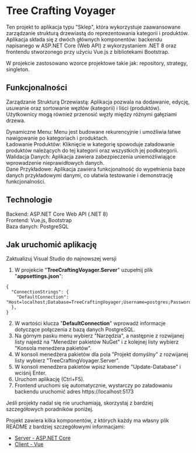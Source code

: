 # Tree Crafting Voyager  
  
Ten projekt to aplikacja typu "Sklep", która wykorzystuje zaawansowane zarządzanie strukturą drzewiastą do reprezentowania kategorii i produktów. Aplikacja składa się z dwóch głównych komponentów: backendu napisanego w ASP.NET Core (Web API) z wykorzystaniem .NET 8 oraz frontendu stworzonego przy użyciu Vue.js z bibliotekami Bootstrap.  
  
W projekcie zastosowano wzorce projektowe takie jak: repository, strategy, singleton.
  
## Funkcjonalności  
  
Zarządzanie Strukturą Drzewiastą: Aplikacja pozwala na dodawanie, edycję, usuwanie oraz sortowanie węzłów (kategorii) i liści (produktów). Użytkownicy mogą również przenosić węzły między różnymi gałęziami drzewa.  
  
Dynamiczne Menu: Menu jest budowane rekurencyjnie i umożliwia łatwe nawigowanie po kategoriach i produktach.  
Ładowanie Produktów: Kliknięcie w kategorię spowoduje załadowanie produktów należących do tej kategorii oraz wszystkich jej podkategorii.  
Walidacja Danych: Aplikacja zawiera zabezpieczenia uniemożliwiające wprowadzenie nieprawidłowych danych.  
Dane Przykładowe: Aplikacja zawiera funkcjonalność do wypełnienia baze danych przykładowymi danymi, co ułatwia testowanie i demonstrację funkcjonalności.  


## Technologie  
  
Backend: ASP.NET Core Web API (.NET 8)  
Frontend: Vue.js, Bootstrap  
Baza danych: PostgreSQL  
  
## Jak uruchomić aplikację  

Zaktualizuj Visual Studio do najnowszej wersji  
  
1. W projekcie "**TreeCraftingVoyager.Server**" uzupełnij plik "**appsettings.json**":  
```  
{
  "ConnectionStrings": {
    "DefaultConnection": "Host=localhost;Database=TreeCraftingVoyager;Username=postgres;Password=your_password"
  },
}
```  
2. W wartości klucza "**DefaultConnection**" wprowadź informacje dotyczące połączenia z bazą danych PostgreSQL.
3. Na górnym pasku menu wybierz "Narzędzia", a następnie z rozwijanej listy najedź na "Menedżer pakietów NuGet" i z kolejnej listy wybierz "Konsola menedżera pakietów".  
4. W konsoli menedżera pakietów dla pola "Projekt domyślny" z rozwijanej listy wybierz "TreeCraftingVoyager.Server".  
5. W konsoli menedżera pakietów wpisz komende "Update-Database" i wciśnij Enter.  
6. Uruchom aplikację (Ctrl+F5).  
7. Frontend uruchomi się automatycznie, wystarczy po załadowaniu backendu uruchomić adres https://localhost:5173

Jeśli projekty nadal się nie uruchamiają, skorzystaj z bardziej szczegółowych poradników poniżej.  

Projekt zawiera kilka komponentów, z których każdy ma własny plik README z bardziej szczegółowymi informacjami:  
  
- [Server - ASP.NET Core](TreeCraftingVoyager.Server/README.md)
- [Client - Vue](treecraftingvoyager.client/README.md)
